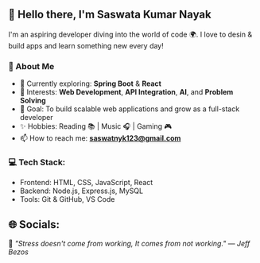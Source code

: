## 👋 Hello there, I'm Saswata Kumar Nayak

I'm an aspiring developer diving into the world of code 🌍. I love to desin & build apps and learn something new every day!

### 🚀 About Me
- 🌱 Currently exploring: **Spring Boot** & **React**
- 💼 Interests: **Web Development**, **API Integration**, **AI**, and **Problem Solving**
- 🎯 Goal: To build scalable web applications and grow as a full-stack developer
- ✨ Hobbies: Reading 📚 | Music 🎧 | Gaming 🎮
- 📫 How to reach me: **saswatnyk123@gmail.com**

### 💻 Tech Stack:
- Frontend: HTML, CSS, JavaScript, React
- Backend: Node.js, Express.js, MySQL
- Tools: Git & GitHub, VS Code
  
## 🌐 Socials:
    

🧠 *"Stress doesn't come from working,
     It comes from not working." — Jeff Bezos*


